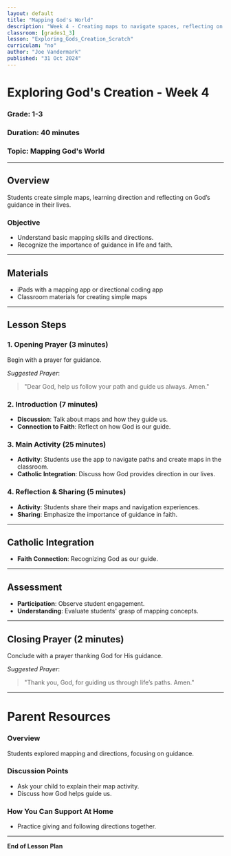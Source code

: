 ```yaml
---
layout: default
title: "Mapping God's World"
description: "Week 4 - Creating maps to navigate spaces, reflecting on God’s guidance."
classroom: [grades1_3]
lesson: "Exploring_Gods_Creation_Scratch"
curriculam: "no"
author: "Joe Vandermark"
published: "31 Oct 2024"
---
```


# Exploring God's Creation - Week 4

### **Grade**: 1-3  
### **Duration**: 40 minutes  
### **Topic**: Mapping God's World

---

## **Overview**
Students create simple maps, learning direction and reflecting on God’s guidance in their lives.

### **Objective**
- Understand basic mapping skills and directions.
- Recognize the importance of guidance in life and faith.

---

## **Materials**
- iPads with a mapping app or directional coding app
- Classroom materials for creating simple maps

---

## **Lesson Steps**

### **1. Opening Prayer (3 minutes)**
Begin with a prayer for guidance.

_Suggested Prayer_:  
> "Dear God, help us follow your path and guide us always. Amen."

### **2. Introduction (7 minutes)**
- **Discussion**: Talk about maps and how they guide us.
- **Connection to Faith**: Reflect on how God is our guide.

### **3. Main Activity (25 minutes)**
- **Activity**: Students use the app to navigate paths and create maps in the classroom.
- **Catholic Integration**: Discuss how God provides direction in our lives.

### **4. Reflection & Sharing (5 minutes)**
- **Activity**: Students share their maps and navigation experiences.
- **Sharing**: Emphasize the importance of guidance in faith.

---

## **Catholic Integration**
- **Faith Connection**: Recognizing God as our guide.

---

## **Assessment**
- **Participation**: Observe student engagement.
- **Understanding**: Evaluate students' grasp of mapping concepts.

---

## **Closing Prayer (2 minutes)**
Conclude with a prayer thanking God for His guidance.

_Suggested Prayer_:  
> "Thank you, God, for guiding us through life’s paths. Amen."

---

# Parent Resources

### **Overview**
Students explored mapping and directions, focusing on guidance.

### **Discussion Points**
- Ask your child to explain their map activity.
- Discuss how God helps guide us.

### **How You Can Support At Home**
- Practice giving and following directions together.

---

**End of Lesson Plan**
